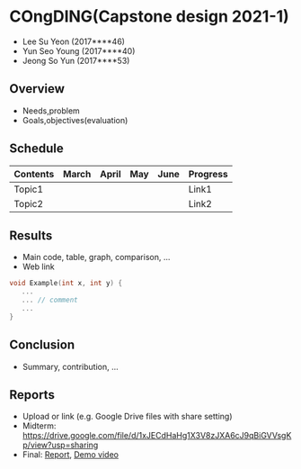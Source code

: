 # COngDING(Capstone design 2021-1)

- Lee Su Yeon (2017****46)
- Yun Seo Young (2017****40)
- Jeong So Yun (2017****53)

## Overview

- Needs,problem
- Goals,objectives(evaluation)

## Schedule
| Contents | March | April |  May  | June  |   Progress   |
|----------|-------|-------|-------|-------|--------------|
|  Topic1  |       |       |       |       |     Link1    |
|  Topic2  |       |       |       |       |     Link2    |

## Results
* Main code, table, graph, comparison, ...
* Web link

``` C++
void Example(int x, int y) {
   ...  
   ... // comment
   ...
}
```

## Conclusion
* Summary, contribution, ...

## Reports
* Upload or link (e.g. Google Drive files with share setting)
* Midterm: https://drive.google.com/file/d/1xJECdHaHg1X3V8zJXA6cJ9qBiGVVsgKp/view?usp=sharing
* Final: [Report](Reports/Final.pdf), [Demo video](Reports/Demo.mp4)
